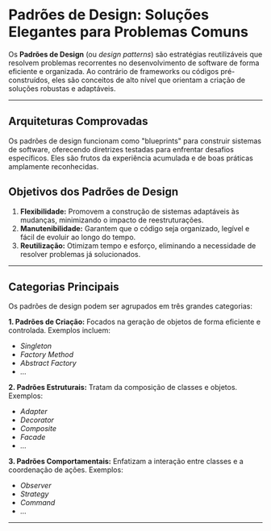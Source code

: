 # **Padrões de Design: Soluções Elegantes para Problemas Comuns**

Os **Padrões de Design** (ou _design patterns_) são estratégias reutilizáveis que resolvem problemas recorrentes no desenvolvimento de software de forma eficiente e organizada. Ao contrário de frameworks ou códigos pré-construídos, eles são conceitos de alto nível que orientam a criação de soluções robustas e adaptáveis.

---

## **Arquiteturas Comprovadas**

Os padrões de design funcionam como "blueprints" para construir sistemas de software, oferecendo diretrizes testadas para enfrentar desafios específicos. Eles são frutos da experiência acumulada e de boas práticas amplamente reconhecidas.

## **Objetivos dos Padrões de Design**

1. **Flexibilidade:** Promovem a construção de sistemas adaptáveis às mudanças, minimizando o impacto de reestruturações.
2. **Manutenibilidade:** Garantem que o código seja organizado, legível e fácil de evoluir ao longo do tempo.
3. **Reutilização:** Otimizam tempo e esforço, eliminando a necessidade de resolver problemas já solucionados.

---

## **Categorias Principais**

Os padrões de design podem ser agrupados em três grandes categorias:

**1. Padrões de Criação:** Focados na geração de objetos de forma eficiente e controlada. Exemplos incluem:

- _Singleton_
- _Factory Method_
- _Abstract Factory_
- _..._

**2. Padrões Estruturais:** Tratam da composição de classes e objetos. Exemplos:

- _Adapter_
- _Decorator_
- _Composite_
- _Facade_
- _..._

**3. Padrões Comportamentais:** Enfatizam a interação entre classes e a coordenação de ações. Exemplos:

- _Observer_
- _Strategy_
- _Command_
- _..._

---
